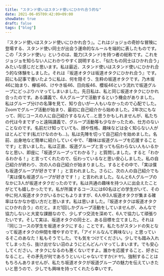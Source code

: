 ```yaml
---
title: "スタンド使いはスタンド使いにひかれ合う的な"
date: 2021-06-05T09:42:09+09:00
showDate: true
draft: false
tags: ["blog"]
---
```

『スタンド使いはスタンド使いにひかれ合う』。これはジョジョの奇妙な冒険に登場する、スタンド使い同士が出会う運命的なルールを端的に表したものです。この「スタンド使い」というのは、能力(スタンド)を持つ者の総称です。これをジョジョを知らない人にわかりやすく説明すると、「似たもの同士はひかれ合う」みたいな感じだと思います。私は最近、スタンド使いはスタンド使いにひかれ合う的な体験をしました。それは『坂道オタクは坂道オタクにひかれ合う』です。前にも記事で書いたように私は、何を隠そう、生粋の坂道オタクです。乃木坂46に始まり、欅坂46、けやき坂46、日向坂46、櫻坂46という流れで坂道グループにどっぷりハマってしまいました。先日私は、私と同じ坂道オタクにひかれ合ったのです。ある講義で、6人グループで活動するという機会がありました。私はグループ分けの名簿を見て、知り合いが一人もいなかったので心配でした。Zoomでグループ活動が始まり、最初に自己紹介から始めました。2年次にもなって、同じコースの人に自己紹介するなんて…と思うかもしれませんが、私たちの代は今までずっと遠隔講義で、グループ活動等も少なかったため、仕方のないことなのです。名前だけ知っていても、顔や性格、趣味などは全く知らない人がほとんどです(私だけなのかも…)。私は先陣を切って自己紹介を始めました。名前、出身地など簡単に紹介していく中で、「趣味は坂道グループを応援することです」と言いました。私は正直、坂道グループと言っても伝わらない人もいるかなと思い、即座に「坂道グループってわかる？」と質問しました。すると「わかるわかる！」と言ってくれたので、伝わっているなと思い安心しました。私の自己紹介が終わり、次の人の自己紹介が始まりました。するとその中で、「実は僕も坂道グループが好きです！」と言われました。さらに、次の人の自己紹介でも「実は僕も坂道グループが好きです！」と言われました。なんと6人グループのなかに3人が坂道オタクだったのです。私は共通の趣味を持つ人に出会えたことがとても嬉しかったです。私が所属するコースには60名ほどの学生がいて、その中に何人坂道オタクがいるかにもよりますが、6人中3人坂道オタクが集まる確率はなかなか低い方だと思います。私は思いました。『坂道オタクは坂道オタクにひかれ合う』のだと。まだ1回しかグループ活動をしていませんが、みんなで協力しないと大変な課題なので、少しずつ交流を深めて、6人で協力して頑張りたいです。そして実は、坂道オタクの同士と、ある目標を立てました。それは『同じコースの学生を坂道オタクにする』ことです。私たちがスタンドの矢となって坂道オタクの仲間を増やすのです。「アイドルなんて興味ない」と思っているそこのあなた！私もそうでした。でも気をつけてください。少しでも踏み入れてしまったら、抜け出せない沼のようにどんどんハマってしまいます。でも安心してください。オタクになるのも悪くないですよ。誰かを応援すること、好きになること。その矛先が何であろうといいじゃないですか(ドヤ)。強制することはもちろんありませんが、私たち坂道オタクが坂道グループの魅力を伝えていきたいと思うので、少しでも興味を持ってくれたら幸いです。